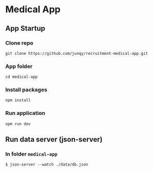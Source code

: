 # Medical App

## App Startup

### Clone repo

```
git clone https://github.com/junqy/recruitment-medical-app.git
```

### App folder

```
cd medical-app
```

### Install packages

```
npm install
```

### Run application

```
npm run dev
```

## Run data server (json-server)

### In folder `medical-app`

```
$ json-server --watch ./data/db.json
```
